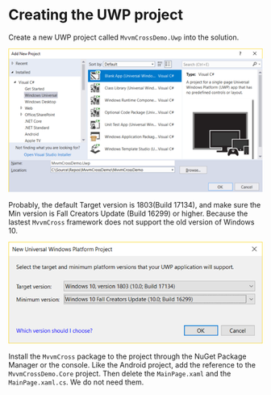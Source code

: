 # Creating the UWP project

Create a new UWP project called `MvvmCrossDemo.Uwp` into the solution.

![](../../.gitbook/assets/image%20%2814%29.png)

Probably, the default Target version is 1803\(Build 17134\), and make sure the Min version is Fall Creators Update \(Build 16299\) or higher. Because the lastest `MvvmCross` framework does not support the old version of Windows 10.

![](../../.gitbook/assets/image.png)

Install the `MvvmCross` package to the project through the NuGet Package Manager or the console. Like the Android project, add the reference to the `MvvmCrossDemo.Core` project. Then delete the `MainPage.xaml` and the `MainPage.xaml.cs`. We do not need them.

